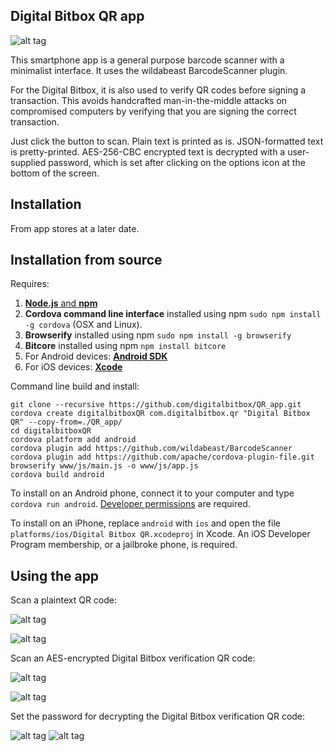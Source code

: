 ## Digital Bitbox QR app

![alt tag](img/screen_start.png)

This smartphone app is a general purpose barcode scanner with a minimalist interface. It uses the wildabeast BarcodeScanner plugin. 

For the Digital Bitbox, it is also used to verify QR codes before signing a transaction. This avoids handcrafted man-in-the-middle attacks on compromised computers by verifying that you are signing the correct transaction. 

Just click the button to scan. Plain text is printed as is. JSON-formatted text is pretty-printed. AES-256-CBC encrypted text is decrypted with a user-supplied password, which is set after clicking on the options icon at the bottom of the screen.


## Installation

From app stores at a later date.


## Installation from source

Requires:
  1. [**Node.js** and **npm**](https://nodejs.org/)
  2. **Cordova command line interface** installed using npm `sudo npm install -g cordova` (OSX and Linux).
  3. **Browserify** installed using npm `sudo npm install -g browserify`
  4. **Bitcore** installed using npm `npm install bitcore`
  5. For Android devices: [**Android SDK**](https://developer.android.com/sdk/)
  6. For iOS devices: [**Xcode**](https://developer.apple.com/xcode/)

Command line build and install:

```
git clone --recursive https://github.com/digitalbitbox/QR_app.git
cordova create digitalbitboxQR com.digitalbitbox.qr "Digital Bitbox QR" --copy-from=./QR_app/
cd digitalbitboxQR
cordova platform add android 
cordova plugin add https://github.com/wildabeast/BarcodeScanner
cordova plugin add https://github.com/apache/cordova-plugin-file.git
browserify www/js/main.js -o www/js/app.js
cordova build android
```

To install on an Android phone, connect it to your computer and type  `cordova run android`. [Developer permissions](https://developer.android.com/tools/device.html) are required. 

To install on an iPhone, replace `android` with `ios` and open the file `platforms/ios/Digital Bitbox QR.xcodeproj` in Xcode. An iOS Developer Program membership, or a jailbroke phone, is required.

## Using the app

Scan a plaintext QR code:

![alt tag](img/website_logo_qrcode_small.png)

![alt tag](img/screen_scan_url.png)


Scan an AES-encrypted Digital Bitbox verification QR code:

![alt tag](img/echo_qrcode.png)

![alt tag](img/screen_scan_sign_lock.png)


Set the password for decrypting the Digital Bitbox verification QR code:

![alt tag](img/screen_options.png)
![alt tag](img/screen_pwdialog_keyboard.png)






